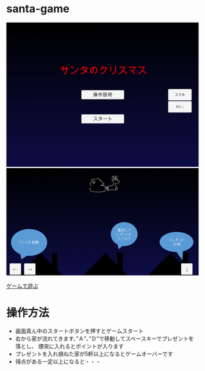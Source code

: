 # santa-game

![タイトル](docs/images/title.png)
![ゲーム画面](docs/images/setumei.png)


<a href="./docs/santageme/" target="_blank">ゲームで遊ぶ</a>


# 操作方法
- 画面真ん中のスタートボタンを押すとゲームスタート
- 右から家が流れてきます、”Ａ”、”Ｄ”で移動してスペースキーでプレゼントを落とし、
煙突に入れるとポイントが入ります
- プレゼントを入れ損ねた家が5軒以上になるとゲームオーバーです
- 得点がある一定以上になると・・・
